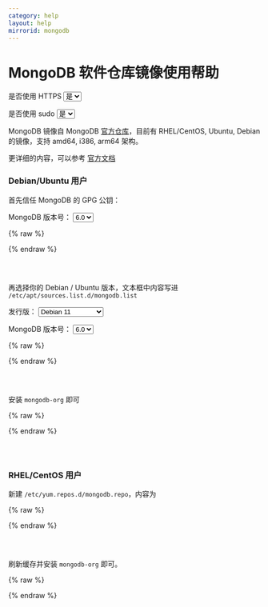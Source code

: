 ```yaml
---
category: help
layout: help
mirrorid: mongodb
---
```


# MongoDB 软件仓库镜像使用帮助

<form class="form-inline">
<div class="form-group">
	<label>是否使用 HTTPS</label>
	<select id="http-select" class="form-control content-select" data-target="#content-0,#content-1,#content-2,#content-3,#content-4">
	  <option data-http_protocol="https://" selected>是</option>
	  <option data-http_protocol="http://">否</option>
	</select>
</div>
</form>


<form class="form-inline">
<div class="form-group">
	<label>是否使用 sudo</label>
	<select id="sudo-select" class="form-control content-select" data-target="#content-0,#content-1,#content-2,#content-3,#content-4">
	  <option data-sudo="sudo " selected>是</option>
	  <option data-sudo="">否</option>
	</select>
</div>
</form>



MongoDB 镜像自 MongoDB [官方仓库](https://repo.mongodb.org/)，目前有 RHEL/CentOS, Ubuntu, Debian 的镜像，支持 amd64, i386, arm64 架构。

更详细的内容，可以参考 [官方文档](https://docs.mongodb.org/master/administration/install-on-linux/)

### Debian/Ubuntu 用户

首先信任 MongoDB 的 GPG 公钥：



<form class="form-inline">
<div class="form-group">
  <label>MongoDB 版本号：</label>
    <select id="select-0-0" class="form-control content-select" data-target="#content-0">
      <option data-version="6.0" selected>6.0</option>
      <option data-version="5.0">5.0</option>
      <option data-version="4.4">4.4</option>
      <option data-version="4.2">4.2</option>
    </select>
</div>
</form>

{% raw %}
<script id="template-0" type="x-tmpl-markup">
wget -qO - https://www.mongodb.org/static/pgp/server-{{version}}.asc | {{sudo}}apt-key add -
</script>
{% endraw %}

<p></p>

<pre>
<code id="content-0" data-template="#template-0" data-select="#http-select,#sudo-select,#select-0-0">
</code>
</pre>


再选择你的 Debian / Ubuntu 版本，文本框中内容写进 `/etc/apt/sources.list.d/mongodb.list`



<form class="form-inline">
<div class="form-group">
  <label>发行版：</label>
    <select id="select-1-0" class="form-control content-select" data-target="#content-1">
      <option data-os_name="debian" data-release_name="bullseye" data-component_name="main" selected>Debian 11</option>
      <option data-os_name="debian" data-release_name="buster" data-component_name="main">Debian 10</option>
      <option data-os_name="debian" data-release_name="stretch" data-component_name="main">Debian 9</option>
      <option data-os_name="debian" data-release_name="jessie" data-component_name="main">Debian 8</option>
      <option data-os_name="ubuntu" data-release_name="jammy" data-component_name="multiverse">Ubuntu 22.04 LTS</option>
      <option data-os_name="ubuntu" data-release_name="focal" data-component_name="multiverse">Ubuntu 20.04 LTS</option>
      <option data-os_name="ubuntu" data-release_name="bionic" data-component_name="multiverse">Ubuntu 18.04 LTS</option>
      <option data-os_name="ubuntu" data-release_name="xenial" data-component_name="multiverse">Ubuntu 16.04 LTS</option>
    </select>
</div>
</form>

<form class="form-inline">
<div class="form-group">
  <label>MongoDB 版本号：</label>
    <select id="select-1-1" class="form-control content-select" data-target="#content-1">
      <option data-version="6.0" selected>6.0</option>
      <option data-version="5.0">5.0</option>
      <option data-version="4.4">4.4</option>
      <option data-version="4.2">4.2</option>
    </select>
</div>
</form>

{% raw %}
<script id="template-1" type="x-tmpl-markup">
deb {{http_protocol}}{{mirror}}/apt/{{os_name}} {{release_name}}/mongodb-org/{{version}} {{component_name}}
</script>
{% endraw %}

<p></p>

<pre>
<code id="content-1" data-template="#template-1" data-select="#http-select,#sudo-select,#select-1-0,#select-1-1">
</code>
</pre>


安装 `mongodb-org` 即可



{% raw %}
<script id="template-2" type="x-tmpl-markup">
{{sudo}}apt-get update
{{sudo}}apt-get install -y mongodb-org
</script>
{% endraw %}

<p></p>

<pre>
<code id="content-2" data-template="#template-2" data-select="#http-select,#sudo-select">
</code>
</pre>


### RHEL/CentOS 用户


新建 `/etc/yum.repos.d/mongodb.repo`，内容为



{% raw %}
<script id="template-3" type="x-tmpl-markup">
[mongodb-org]
name=MongoDB Repository
baseurl={{http_protocol}}{{mirror}}/yum/el$releasever/
gpgcheck=0
enabled=1
</script>
{% endraw %}

<p></p>

<pre>
<code id="content-3" data-template="#template-3" data-select="#http-select,#sudo-select">
</code>
</pre>


刷新缓存并安装 `mongodb-org` 即可。



{% raw %}
<script id="template-4" type="x-tmpl-markup">
{{sudo}}yum makecache
{{sudo}}yum install mongodb-org
</script>
{% endraw %}

<p></p>

<pre>
<code id="content-4" data-template="#template-4" data-select="#http-select,#sudo-select">
</code>
</pre>


